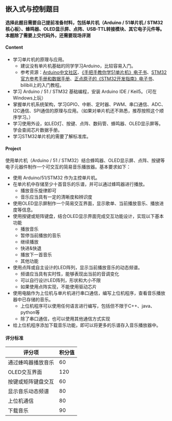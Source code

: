 ## 嵌入式与控制题目
**选择此题目需要自己提前准备材料，包括单片机（Arduino / 51单片机 / STM32核心板）、蜂鸣器、OLED显示屏、点阵、USB-TTL转接模块、其它电子元件等。本题除了需要上交代码外，还需要现场评测** 
  
#### Content
  
- 学习单片机的原理与应用。
    - 建议没有单片机基础的同学学习Arduino，比较容易入门。
    - 参考资源：[Arduino中文社区](https://www.arduino.cn/)、[《手把手教你学51单片机》电子书](https://pan.baidu.com/s/1c0zkWIc)、[STM32官方参考手册和数据手册](https://www.stmcu.com.cn/Designresource/design_list/cat_code/document/pro_cat/STM32/is_first/1)、[正点原子的《STM32开发指南》电子书](http://www.stmcu.org/module/forum/forum.php?mod=viewthread&tid=615919)、bilibili上的入门教程。
- 学习 Arduino / 51 / STM32 基础编程，安装 Arduino IDE / Keil5。（可在Windows上玩）
- 掌握单片机系统架构，学习GPIO、中断、定时器、PWM、串口通信、ADC、I2C通信、SPI通信的原理与应用。（如果对单片机还不熟悉，推荐按照这个顺序学习。）
- 学习使用外设，如LED灯、按键、点阵、数码管、蜂鸣器、OLED显示屏等。学会查阅芯片数据手册。
- 学习STM32单片机的需要了解标准库。
  
#### Project
使用单片机（Arduino / 51 / STM32）结合蜂鸣器、OLED显示屏、点阵、按键等电子元器件制作一个可交互的简易音乐播放器。基本要求如下：

- 使用 Arduino/51/STM32 作为主控单片机。
- 在单片机中存储至少十首音乐的乐谱，并可以通过蜂鸣器进行播放。
	- 播放音乐旋律即可
	- 音乐应当具有一定的清晰度和辨识度
- 使用OLED显示屏制作一个简易交互界面，显示歌单、当前播放音乐、播放进度等信息。
- 使用按键或矩阵键盘，结合OLED显示界面完成交互功能设计，实现以下基本功能
	- 播放音乐
	- 暂停当前播放的音乐
	- 继续播放
	- 快进&快退
	- 播放下一首音乐
	- 其他功能
- 使用点阵或自主设计的LED阵列，显示当前播放音乐的动态频谱。
	- 频谱应当具有实时性，能够表现出当前的音调变化
	- 可以自行设计LED阵列，形状和大小不限
	- 如果使用点阵实现，不能使用驱动芯片
- 使用电脑作为上位机与单片机进行串口通信，编写上位机程序，查看音乐播放器中已存储的音乐。
	- 上位机程序可以使用任何语言进行编写，包括但不限于C++、java、python等
	- 除了串口通信，也可以使用其他通信方式实现
- 给上位机程序添加下载音乐功能，即可以将更多的乐谱存入音乐播放器中。


#### 评分标准
|评分项|积分值|
|--|--|
|通过蜂鸣器播放音乐|60|
|OLED交互界面|120|
|按键或矩阵键盘交互|60|
|显示音乐动态频谱|80|
|上位机通信|80|
|下载音乐|90|
